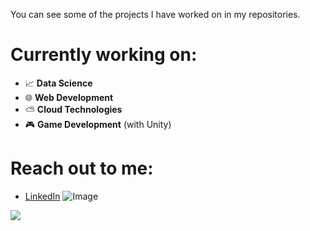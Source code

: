 You can see some of the projects I have worked on in my repositories. 
# Currently working on:
- 📈 **Data Science**
- 🌐 **Web Development**
- ⛅ **Cloud Technologies**
- 🎮 **Game Development** (with Unity)

# Reach out to me:
- [LinkedIn](https://www.linkedin.com/in/emretarakci/) ![Image](https://img.shields.io/badge/LinkedIn-0077B5?style=for-the-badge&logo=linkedin&logoColor=white)
<img src="{https://img.shields.io/badge/LinkedIn-0077B5?style=for-the-badge&logo=linkedin&logoColor=white}" />
<!--
**tarakciemre/tarakciemre** is a ✨ _special_ ✨ repository because its `README.md` (this file) appears on your GitHub profile.

Here are some ideas to get you started:

- 🔭 I’m currently working on ...
- 🌱 I’m currently learning ...
- 👯 I’m looking to collaborate on ...
- 🤔 I’m looking for help with ...
- 💬 Ask me about ...
- 📫 How to reach me: ...
- 😄 Pronouns: ...
- ⚡ Fun fact: ...
-->
